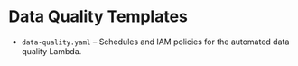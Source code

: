 # Data Quality Templates

- `data-quality.yaml` – Schedules and IAM policies for the automated data quality Lambda.
